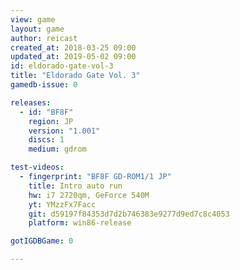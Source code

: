 ```yaml
---
view: game
layout: game
author: reicast
created_at: 2018-03-25 09:00
updated_at: 2019-05-02 09:00
id: eldorado-gate-vol-3
title: "Eldorado Gate Vol. 3"
gamedb-issue: 0

releases:
  - id: "BF8F"
    region: JP
    version: "1.001"
    discs: 1
    medium: gdrom

test-videos:
  - fingerprint: "BF8F GD-ROM1/1 JP"
    title: Intro auto run
    hw: i7 2720qm, GeForce 540M
    yt: YMzzFx7Facc
    git: d59197f84353d7d2b746383e9277d9ed7c8c4053
    platform: win86-release

gotIGDBGame: 0

---
```


